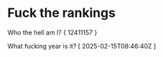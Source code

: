 # Fuck the rankings

Who the hell am I?
{ 12411157 }

What fucking year is it?
[ 2025-02-15T08:46:40Z ]
